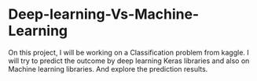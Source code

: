 # Deep-learning-Vs-Machine-Learning
On this project, I will be working on a Classification problem from kaggle. I will try to predict the outcome by deep learning Keras libraries and also on Machine learning libraries. And explore the prediction results.
